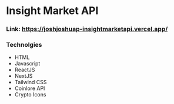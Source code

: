 # Insight Market API
### Link: <a href='https://joshjoshuap-insightmarketapi.vercel.app/'> https://joshjoshuap-insightmarketapi.vercel.app/ </a>

### Technolgies
- HTML
- Javascript
- ReactJS
- NextJS
- Tailwind CSS
- Coinlore API
- Crypto Icons